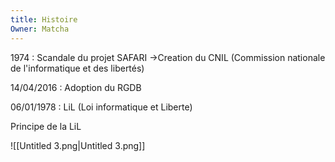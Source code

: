 ```yaml
---
title: Histoire
Owner: Matcha
---
```

1974 : Scandale du projet SAFARI
→Creation du CNIL (Commission nationale de l'informatique et des libertés)
  
14/04/2016 : Adoption du RGDB
  
06/01/1978 : LiL (Loi informatique et Liberte)
  
Principe de la LiL
  
![[Untitled 3.png|Untitled 3.png]]